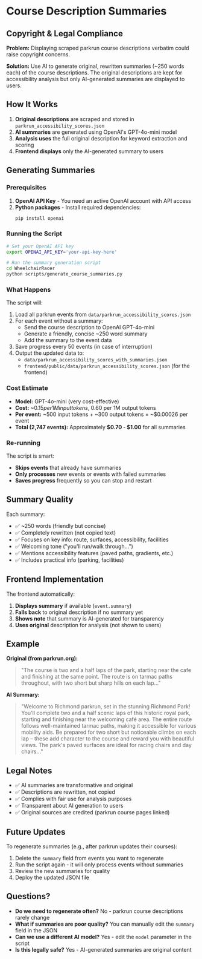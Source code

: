 # Course Description Summaries

## Copyright & Legal Compliance

**Problem:** Displaying scraped parkrun course descriptions verbatim could raise copyright concerns.

**Solution:** Use AI to generate original, rewritten summaries (~250 words each) of the course descriptions. The original descriptions are kept for accessibility analysis but only AI-generated summaries are displayed to users.

## How It Works

1. **Original descriptions** are scraped and stored in `parkrun_accessibility_scores.json`
2. **AI summaries** are generated using OpenAI's GPT-4o-mini model
3. **Analysis uses** the full original description for keyword extraction and scoring
4. **Frontend displays** only the AI-generated summary to users

## Generating Summaries

### Prerequisites

1. **OpenAI API Key** - You need an active OpenAI account with API access
2. **Python packages** - Install required dependencies:
   ```bash
   pip install openai
   ```

### Running the Script

```bash
# Set your OpenAI API key
export OPENAI_API_KEY='your-api-key-here'

# Run the summary generation script
cd WheelchairRacer
python scripts/generate_course_summaries.py
```

### What Happens

The script will:
1. Load all parkrun events from `data/parkrun_accessibility_scores.json`
2. For each event without a summary:
   - Send the course description to OpenAI GPT-4o-mini
   - Generate a friendly, concise ~250 word summary
   - Add the summary to the event data
3. Save progress every 50 events (in case of interruption)
4. Output the updated data to:
   - `data/parkrun_accessibility_scores_with_summaries.json`
   - `frontend/public/data/parkrun_accessibility_scores.json` (for the frontend)

### Cost Estimate

- **Model:** GPT-4o-mini (very cost-effective)
- **Cost:** ~$0.15 per 1M input tokens, ~$0.60 per 1M output tokens
- **Per event:** ~500 input tokens + ~300 output tokens = ~$0.00026 per event
- **Total (2,747 events):** Approximately **$0.70 - $1.00** for all summaries

### Re-running

The script is smart:
- **Skips events** that already have summaries
- **Only processes** new events or events with failed summaries
- **Saves progress** frequently so you can stop and restart

## Summary Quality

Each summary:
- ✅ ~250 words (friendly but concise)
- ✅ Completely rewritten (not copied text)
- ✅ Focuses on key info: route, surfaces, accessibility, facilities
- ✅ Welcoming tone ("you'll run/walk through...")
- ✅ Mentions accessibility features (paved paths, gradients, etc.)
- ✅ Includes practical info (parking, facilities)

## Frontend Implementation

The frontend automatically:
1. **Displays summary** if available (`event.summary`)
2. **Falls back** to original description if no summary yet
3. **Shows note** that summary is AI-generated for transparency
4. **Uses original** description for analysis (not shown to users)

## Example

**Original (from parkrun.org):**
> "The course is two and a half laps of the park, starting near the cafe and finishing at the same point. The route is on tarmac paths throughout, with two short but sharp hills on each lap..."

**AI Summary:**
> "Welcome to Richmond parkrun, set in the stunning Richmond Park! You'll complete two and a half scenic laps of this historic royal park, starting and finishing near the welcoming café area. The entire route follows well-maintained tarmac paths, making it accessible for various mobility aids. Be prepared for two short but noticeable climbs on each lap – these add character to the course and reward you with beautiful views. The park's paved surfaces are ideal for racing chairs and day chairs..."

## Legal Notes

- ✅ AI summaries are transformative and original
- ✅ Descriptions are rewritten, not copied
- ✅ Complies with fair use for analysis purposes
- ✅ Transparent about AI generation to users
- ✅ Original sources are credited (parkrun course pages linked)

## Future Updates

To regenerate summaries (e.g., after parkrun updates their courses):

1. Delete the `summary` field from events you want to regenerate
2. Run the script again - it will only process events without summaries
3. Review the new summaries for quality
4. Deploy the updated JSON file

## Questions?

- **Do we need to regenerate often?** No - parkrun course descriptions rarely change
- **What if summaries are poor quality?** You can manually edit the `summary` field in the JSON
- **Can we use a different AI model?** Yes - edit the `model` parameter in the script
- **Is this legally safe?** Yes - AI-generated summaries are original content
